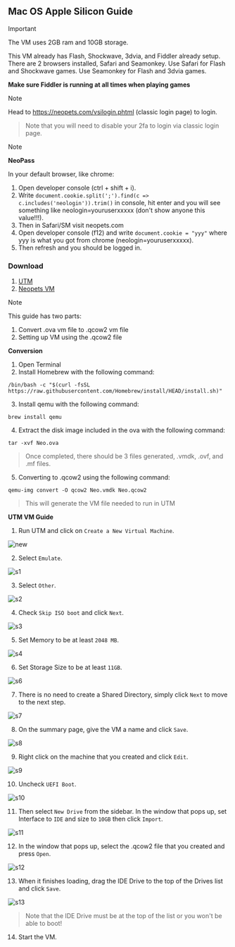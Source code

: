 ## Mac OS Apple Silicon Guide

>[!Important]
>The VM uses 2GB ram and 10GB storage.
>
>This VM already has Flash, Shockwave, 3dvia, and Fiddler already setup.
>There are 2 browsers installed, Safari and Seamonkey.
>Use Safari for Flash and Shockwave games.
>Use Seamonkey for Flash and 3dvia games.
>
>**Make sure Fiddler is running at all times when playing games**

>[!Note]
> Head to https://neopets.com/vsilogin.phtml (classic login page) to login. 
>> Note that you will need to disable your 2fa to login via classic login page. 

>[!Note]
>**NeoPass**
>
>In your default browser, like chrome:
>1. Open developer console (ctrl + shift + i).
>2. Write `document.cookie.split(';').find(c => c.includes('neologin')).trim()` in console, hit enter and you will see something like neologin=youruserxxxxx (don't show anyone this value!!!). 
>3. Then in Safari/SM visit neopets.com
>4. Open developer console (f12) and write `document.cookie = "yyy"` where yyy is what you got from chrome (neologin=youruserxxxxx). 
>5. Then refresh and you should be logged in.

### Download
1. [UTM](https://github.com/utmapp/UTM/releases/latest/download/UTM.dmg)
2. [Neopets VM](https://www.mediafire.com/file/wslhbasvmx1a3mz/Neo.ova/file)

>[!Note]
>This guide has two parts:
>1. Convert .ova vm file to .qcow2 vm file
>2. Setting up VM using the .qcow2 file

**Conversion** 
1. Open Terminal
2. Install Homebrew with the following command:
   
`/bin/bash -c "$(curl -fsSL https://raw.githubusercontent.com/Homebrew/install/HEAD/install.sh)"`

3. Install qemu with the following command:

`brew install qemu`

4. Extract the disk image included in the ova with the following command: 

`tar -xvf Neo.ova`
> Once completed, there should be 3 files generated, .vmdk, .ovf, and .mf files.

5. Converting to .qcow2 using the following command:

`qemu-img convert -O qcow2 Neo.vmdk Neo.qcow2`
> This will generate the VM file needed to run in UTM

**UTM VM Guide**
1. Run UTM and click on `Create a New Virtual Machine`.

![new](https://github.com/user-attachments/assets/d33a5ca6-414e-4ca0-ad7a-9c5877b4fdf3)

2. Select `Emulate`.

![s1](https://github.com/user-attachments/assets/0a43ca5b-834a-420d-a50f-a97b827acdef)

3. Select `Other`.

![s2](https://github.com/user-attachments/assets/7cfcb429-ea22-4eeb-945f-dd25a13b53b4)

4. Check `Skip ISO boot` and click `Next`.

![s3](https://github.com/user-attachments/assets/eef7bdcf-e8b9-48a7-8c8b-a2070204d8be)

5. Set Memory to be at least `2048 MB`.

![s4](https://github.com/user-attachments/assets/aa6b33bc-8761-4b53-8c82-4c4f9dc19375)

6. Set Storage Size to be at least `11GB`.

![s6](https://github.com/user-attachments/assets/ec34646d-5f24-45ed-8e89-adcf45d0cad3)

7. There is no need to create a Shared Directory, simply click `Next` to move to the next step.

![s7](https://github.com/user-attachments/assets/f0d3d0e4-b95e-45d8-b2ba-2c334adbae56)

8. On the summary page, give the VM a name and click `Save`.

![s8](https://github.com/user-attachments/assets/7e5b1b14-ad7c-41ee-8104-0191427aae20)

9. Right click on the machine that you created and click `Edit`.

![s9](https://github.com/user-attachments/assets/414e8cea-b12d-485d-bd19-588900a99df9)

10. Uncheck `UEFI Boot`.

![s10](https://github.com/user-attachments/assets/703fdda1-4270-4aad-856e-8be33081eeaa)

11. Then select `New Drive` from the sidebar. In the window that pops up, set Interface to `IDE` and size to `10GB` then click `Import`.

![s11](https://github.com/user-attachments/assets/6eacc945-51e3-4417-b56d-242287ff0a86)

12. In the window that pops up, select the .qcow2 file that you created and press `Open`. 

![s12](https://github.com/user-attachments/assets/a6099a6f-1dc9-4855-b60b-e8fc42368011)

13. When it finishes loading, drag the IDE Drive to the top of the Drives list and click `Save`.

![s13](https://github.com/user-attachments/assets/5ac4afa8-3419-470b-8a96-739f330f2ff7)
> Note that the IDE Drive must be at the top of the list or you won't be able to boot!

14. Start the VM. 
